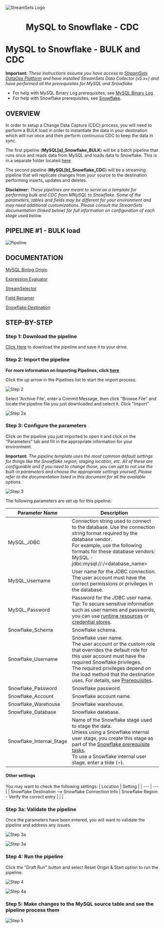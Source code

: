 ![StreamSets Logo](../../images/StreamSets_Full_Color_Transparent.png)

<h1><p align="center">MySQL to Snowflake - CDC</p></h1>

# MySQL to Snowflake - BULK and CDC

**Important:** *These instructions assume you have access to [StreamSets DataOps Platform](https://cloud.login.streamsets.com/signup) and have installed StreamSets Data Collector (v5.x+) and have performed all the prerequisites for MySQL and Snowflake*


- For help with MySQL Binary Log prerequisites, see [MySQL Binary Log](https://docs.streamsets.com/portal/platform-datacollector/latest/datacollector/UserGuide/Origins/MySQLBinaryLog.html#concept_kqg_1yh_xx).
- For help with Snowflake prerequisites, see [Snowflake](https://docs.streamsets.com/portal/platform-datacollector/latest/datacollector/UserGuide/Destinations/Snowflake.html#concept_vxl_zzc_1gb).


## OVERVIEW

In order to setup a Change Data Capture (CDC) process, you will need to perform a BULK load in order to instantiate the data in your destination which will run once and then perform continuous CDC to keep the data in sync.

The first pipeline (**MySQL[a]_Snowflake_BULK**) will be a batch pipeline that runs once and reads data from MySQL and loads data to Snowflake.  This is in a separate folder located [here](https://github.com/streamsets/sample-pipelines/tree/master/Data%20Collector/MySQL%20to%20Snowflake%20-%20BULK)

The second pipeline (**MySQL[b]_Snowflake_CDC**) will be a streaming pipeline that will replicate changes from your source to the destination performing inserts, updates and deletes.

**Disclaimer:** *These pipelines are meant to serve as a template for performing bulk and CDC from MNySQL to Snowflake.  Some of the parameters, tables and fields may be different for your environment and may need additional customizations.  Please consult the StreamSets documentation (linked below) for full information on configuration of each stage used below.*

## PIPELINE #1 - BULK load

![Pipeline](images/MySQLtoSnowflake_pipeline.png "MySQL CDC to Snowflake")

## DOCUMENTATION

[MySQL Binlog Origin](https://docs.streamsets.com/portal/platform-datacollector/latest/datacollector/UserGuide/Origins/MySQLBinaryLog.html#concept_kqg_1yh_xx)

[Expression Evaluator](https://docs.streamsets.com/portal/platform-datacollector/latest/datacollector/UserGuide/Processors/Expression.html#concept_zm2_pp3_wq)

[StreamSelector](https://docs.streamsets.com/portal/platform-datacollector/latest/datacollector/UserGuide/Processors/StreamSelector.html#concept_tqv_t5r_wq)

[Field Renamer](https://docs.streamsets.com/portal/platform-datacollector/latest/datacollector/UserGuide/Processors/FieldRenamer.html#concept_vyv_zsg_ht)

[Snowflake Destination](https://docs.streamsets.com/portal/platform-datacollector/latest/datacollector/UserGuide/Destinations/Snowflake.html#concept_vxl_zzc_1gb)

## STEP-BY-STEP

### Step 1: Download the pipeline

[Click Here](./MySQL[b]_Snowflake_CDC.zip?raw=true) to download the pipeline and save it to your drive.

### Step 2: Import the pipeline

**For more information on Importing Pipelines, click [here](https://docs.streamsets.com/portal/platform-controlhub/controlhub/UserGuide/ExportImport/Importing.html#concept_gsm_tjx_bdb)**

Click the up arrow in the Pipelines list to start the import process.

![Step 2](images/MySQLtoSnowflake_step2.png "Import the Pipeline")

Select 'Archive File', enter a Commit Message, then click "Browse File" and locate the pipeline file you just downloaded and select it. Click "Import"

![Step 2a](images/MySQLtoSnowflake_step2a.png "Import the Pipeline")

### Step 3: Configure the parameters

Click on the pipeline you just imported to open it and click on the "Parameters" tab and fill in the appropriate information for your environment.

**Important:** *The pipeline template uses the most common default settings for things like the Snowflake region, staging location, etc. All of these are configurable and if you need to change those, you can opt to not use the built-in parameters and choose the appropriate settings yourself. Please refer to the documentation listed in this document for all the available options.*

![Step 3](images/MySQLtoSnowflake_step3.png "Configure the parameters")

The following parameters are set up for this pipeline:

| Parameter Name | Description |
| --- | --- |
| MySQL_JDBC | Connection string used to connect to the database. Use the connection string format required by the database vendor.<br>For example, use the following formats for these database vendors:<br>MySQL - jdbc:mysql://<host>:<port>/<database_name>|
| MySQL_Username | User name for the JDBC connection.<br>The user account must have the correct permissions or privileges in the database.|
| MySQL_Password | Password for the JDBC user name.<br>Tip: To secure sensitive information such as user names and passwords, you can use [runtime resources](https://docs.streamsets.com/portal/platform-datacollector/latest/datacollector/UserGuide/Pipeline_Configuration/RuntimeValues.html#concept_bs4_5nm_2s) or [credential stores](https://docs.streamsets.com/portal/platform-datacollector/latest/datacollector/UserGuide/Configuration/CredentialStores.html#concept_bt1_bpj_r1b).
| Snowflake_Schema | Snowflake schema. |
| Snowflake_Username | Snowflake user name.<br>The user account or the custom role that overrides the default role for this user account must have the required Snowflake privileges.<br>The required privileges depend on the load method that the destination uses. For details, see [Prerequisites](https://docs.streamsets.com/portal/platform-datacollector/latest/datacollector/UserGuide/Destinations/Snowflake.html#concept_ysy_fcj_ggb). |
| Snowflake_Password | Snowflake password. |
| Snowflake_Account | Snowflake account name. |
| Snowflake_Warehouse | Snowflake warehouse. |
| Snowflake_Database | Snowflake database. |
| Snowflake_Internal_Stage | Name of the Snowflake stage used to stage the data.<br>Unless using a Snowflake internal user stage, you create this stage as part of the [Snowflake prerequisite tasks](https://docs.streamsets.com/portal/platform-datacollector/latest/datacollector/UserGuide/Destinations/Snowflake.html#concept_ysy_fcj_ggb).<br>To use a Snowflake internal user stage, enter a tilde (~). |

#### Other settings

You may want to check the following settings:
| Location | Setting |
| --- | --- |
| Snowflake Destination --> Snowflake Connection Info | Snowflake Region - Verify the correct entry
| | |

### Step 3a: Validate the pipeline

Once the parameters have been entered, you will want to validate the pipeline and address any issues.

![Step 3a](images/MySQLtoSnowflake_step3a.png "Validate the pipeline")

![Step 3a](images/MySQLtoSnowflake_step3a2.png "Validate the pipeline")

### Step 4: Run the pipeline

Click the "Draft Run" button and select Reset Origin & Start option to run the pipeline.

![Step 4](images/MySQLtoSnowflake_step4.png "Run the pipeline")

![Step 4a](images/MySQLtoSnowflake_step4a.png "Run the pipeline")

### Step 5: Make changes to the MySQL source table and see the pipeline process them

![Step 5](images/MySQLtoSnowflake_step5.png "View the results")

